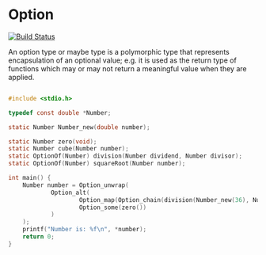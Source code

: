 # Option

[![Build Status](https://travis-ci.org/daddinuz/option.svg?branch=master)](https://travis-ci.org/daddinuz/option)

An option type or maybe type is a polymorphic type that represents encapsulation of an optional value; 
e.g. it is used as the return type of functions which may or may not return a meaningful value when they are applied.

```C

#include <stdio.h>

typedef const double *Number;

static Number Number_new(double number);

static Number zero(void);
static Number cube(Number number);
static OptionOf(Number) division(Number dividend, Number divisor);
static OptionOf(Number) squareRoot(Number number);

int main() {
    Number number = Option_unwrap(
            Option_alt(
                    Option_map(Option_chain(division(Number_new(36), Number_new(4)), squareRoot), cube),
                    Option_some(zero())
            )
    );
    printf("Number is: %f\n", *number);
    return 0;
}

```
